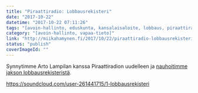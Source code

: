 ```yaml
---
title: "Piraattiradio: Lobbausrekisteri"
date: "2017-10-22"
datetime: "2017-10-22 07:11:26"
tags: "[avoin-hallinto, eduskunta, kansalaisaloite, lobbaus, piraattiradio, vapaa-tieto]"
category: "[avoin-hallinto, vapaa-tieto]"
link: "http://miikahamynen.fi/2017/10/22/piraattiradio-lobbausrekisteri/"
status: "publish"
coverImageId: ""
---
```


Synnytimme Arto Lampilan kanssa Piraattiradion uudelleen ja [nauhoitimme jakson lobbausrekisteristä](https://soundcloud.com/user-261441715/1-lobbausrekisteri).

https://soundcloud.com/user-261441715/1-lobbausrekisteri
